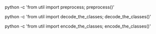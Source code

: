 python -c 'from util import preprocess; preprocess()'

python -c 'from util import decode_the_classes; decode_the_classes()'

python -c 'from util import encode_the_classes; encode_the_classes()'